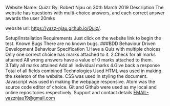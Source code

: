 Website Name: Quizz
By: Robert Njau on 30th March 2019
Description
The website has questions with multi-choice answers, and each correct answer awards the user 20mks

website url: https://yazz-njau.github.io/Quiz/.

Setup/Installation Requirements
Just click on the website link to begin the test.
Known Bugs
There are no known bugs.
###BDD
Behaviour Driven Development
Behaviour	Specification
1.Have a Quiz with multiple choices	Only one correct choice has marks attached to it.
2.Check for all marks attained	All wrong answers have a value of 0 marks attached to them.
3.Tally all marks attained	Add all individual marks
4.Give back a response	Total of all fields combined
Technologies Used
HTML was used in making the skeleton of the website.
CSS was used in styling the document.
Javascript was used in making the webpage responsive.
Atom was the source code editor of choice.
Git and Github were used as my local and online repositories respectively.
Support and contact details
EMAIL-yazznjau19@gmail.com
